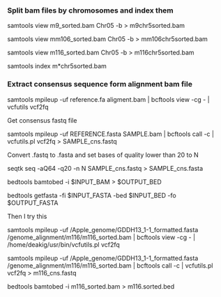 
### Split bam files by chromosomes and index them

samtools view m9_sorted.bam Chr05 -b > m9chr5sorted.bam

samtools view mm106_sorted.bam Chr05 -b > mm106chr5sorted.bam

samtools view m116_sorted.bam Chr05 -b > m116chr5sorted.bam

samtools index m*chr5sorted.bam

### Extract consensus sequence form alignment bam file

samtools mpileup -uf reference.fa aligment.bam | bcftools view -cg - | vcfutils vcf2fq

Get consensus fastq file

samtools mpileup -uf REFERENCE.fasta SAMPLE.bam | bcftools call -c | vcfutils.pl vcf2fq > SAMPLE_cns.fastq

Convert .fastq to .fasta and set bases of quality lower than 20 to N

seqtk seq -aQ64 -q20 -n N SAMPLE_cns.fastq > SAMPLE_cns.fasta

bedtools bamtobed -i $INPUT_BAM > $OUTPUT_BED

bedtools getfasta -fi $INPUT_FASTA -bed $INPUT_BED -fo $OUTPUT_FASTA

Then I try this

samtools mpileup -uf /Apple_genome/GDDH13_1-1_formatted.fasta /genome_alignment/m116/m116_sorted.bam | bcftools view -cg - | /home/deakig/usr/bin/vcfutils.pl vcf2fq

samtools mpileup -uf /Apple_genome/GDDH13_1-1_formatted.fasta /genome_alignment/m116/m116_sorted.bam | bcftools call -c | vcfutils.pl vcf2fq > m116_cns.fastq

bedtools bamtobed -i m116_sorted.bam > m116.sorted.bed
